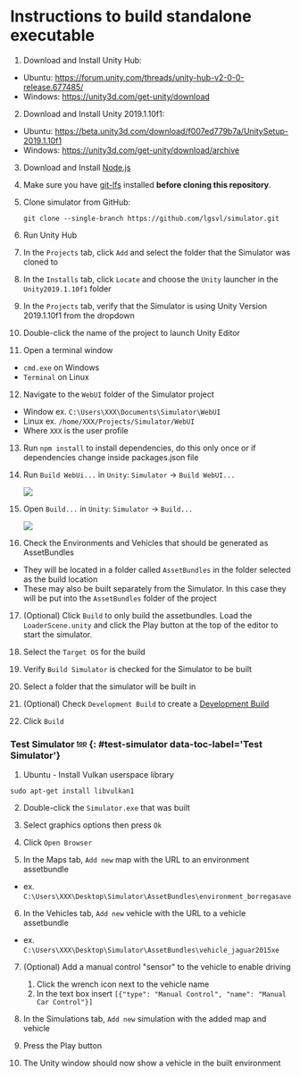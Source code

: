 # Instructions to build standalone executable

1. Download and Install Unity Hub:
- Ubuntu: <https://forum.unity.com/threads/unity-hub-v2-0-0-release.677485/>
- Windows: <https://unity3d.com/get-unity/download>

2. Download and Install Unity 2019.1.10f1:
- Ubuntu: <https://beta.unity3d.com/download/f007ed779b7a/UnitySetup-2019.1.10f1>
- Windows: <https://unity3d.com/get-unity/download/archive>

3. Download and Install [Node.js](https://nodejs.org/en/)

4. Make sure you have [git-lfs](https://git-lfs.github.com/) installed **before cloning this repository**. 

5. Clone simulator from GitHub:

    ```
    git clone --single-branch https://github.com/lgsvl/simulator.git
    ```

6. Run Unity Hub

7. In the `Projects` tab, click `Add` and select the folder that the Simulator was cloned to

8. In the `Installs` tab, click `Locate` and choose the `Unity` launcher in the `Unity2019.1.10f1` folder

9. In the `Projects` tab, verify that the Simulator is using Unity Version 2019.1.10f1 from the dropdown

10. Double-click the name of the project to launch Unity Editor

11. Open a terminal window
- `cmd.exe` on Windows
- `Terminal` on Linux

12. Navigate to the `WebUI` folder of the Simulator project
- Window ex. `C:\Users\XXX\Documents\Simulator\WebUI`
- Linux ex. `/home/XXX/Projects/Simulator/WebUI`
- Where `XXX` is the user profile

13. Run `npm install` to install dependencies, do this only once or if dependencies change inside packages.json file

14. Run `Build WebUi...` in `Unity`: `Simulator` -> `Build WebUI...`

    [![](images/build-webui.png)](images/full_size_images/build-webui.png)

15. Open `Build...` in `Unity`: `Simulator` -> `Build...`

    [![](images/build-window.png)](images/full_size_images/build-window.png)

16. Check the Environments and Vehicles that should be generated as AssetBundles
- They will be located in a folder called `AssetBundles` in the folder selected as the build location 
- These may also be built separately from the Simulator. In this case they will be put into the `AssetBundles` folder of the project

17. (Optional) Click `Build` to only build the assetbundles. Load the `LoaderScene.unity` and click the Play button at the top of the editor to start the simulator.

18. Select the `Target OS` for the build

19. Verify `Build Simulator` is checked for the Simulator to be built

20. Select a folder that the simulator will be built in

21. (Optional) Check `Development Build` to create a [Development Build](https://docs.unity3d.com/ScriptReference/BuildOptions.Development.html)

22. Click `Build`


### Test Simulator <sup><sub>[top](#instructions-to-build-standalone-executable)</sub></sup> {: #test-simulator data-toc-label='Test Simulator'}

1. Ubuntu - Install Vulkan userspace library
```
sudo apt-get install libvulkan1
```

2. Double-click the `Simulator.exe` that was built

3. Select graphics options then press `Ok`

4. Click `Open Browser`

5. In the Maps tab, `Add new` map with the URL to an environment assetbundle
- ex. `C:\Users\XXX\Desktop\Simulator\AssetBundles\environment_borregasave`

6. In the Vehicles tab, `Add new` vehicle with the URL to a vehicle assetbundle
- ex. `C:\Users\XXX\Desktop\Simulator\AssetBundles\vehicle_jaguar2015xe`

7. (Optional) Add a manual control "sensor" to the vehicle to enable driving
   1. Click the wrench icon next to the vehicle name
   2. In the text box insert `[{"type": "Manual Control", "name": "Manual Car Control"}]`

7. In the Simulations tab, `Add new` simulation with the added map and vehicle

8. Press the Play button

9. The Unity window should now show a vehicle in the built environment
